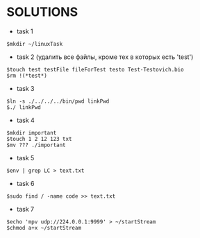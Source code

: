 # SOLUTIONS
- task 1
```
$mkdir ~/linuxTask
```
- task 2 (удалить все файлы, кроме тех в которых есть 'test')
```
$touch test testFile fileForTest testo Test-Testovich.bio
$rm !(*test*)
```
- task 3
```
$ln -s ./../../../bin/pwd linkPwd
$./ linkPwd
```
- task 4
```
$mkdir important
$touch 1 2 12 123 txt
$mv ??? ./important
```
- task 5
```
$env | grep LC > text.txt
```
- task 6
```
$sudo find / -name code >> text.txt
```
- task 7
```
$echo 'mpv udp://224.0.0.1:9999' > ~/startStream
$chmod a+x ~/startStream
```


